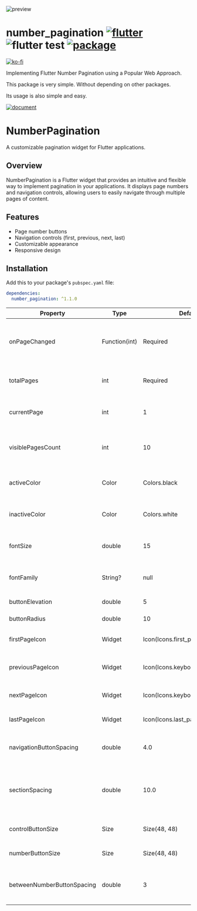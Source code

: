 
![preview](https://github.com/xpwmaosldk/number_pagination/assets/13146337/aed48430-96de-43ec-8864-dc75cae9a197)

# number_pagination [![flutter](https://img.shields.io/badge/Flutter-027DFD)](https://flutter.dev/) ![flutter test](https://github.com/xpwmaosldk/number_pagination/actions/workflows/flutter_test.yml/badge.svg) [![package](https://img.shields.io/badge/pub.dev-number__pagenation-0553B1)](https://pub.dev/packages/number_pagination) 

[![ko-fi](https://ko-fi.com/img/githubbutton_sm.svg)](https://ko-fi.com/Q5Q8BWZF)

Implementing Flutter Number Pagination using a Popular Web Approach.

This package is very simple. Without depending on other packages.

Its usage is also simple and easy.

[![document](https://img.shields.io/badge/Document-F25D50)](https://pub.dev/documentation/number_pagination/latest/number_pagination/NumberPagination-class.html)
# NumberPagination

A customizable pagination widget for Flutter applications.

## Overview

NumberPagination is a Flutter widget that provides an intuitive and flexible way to implement pagination in your applications. It displays page numbers and navigation controls, allowing users to easily navigate through multiple pages of content.

## Features

- Page number buttons
- Navigation controls (first, previous, next, last)
- Customizable appearance
- Responsive design

## Installation

Add this to your package's `pubspec.yaml` file:

```yaml
dependencies:
  number_pagination: ^1.1.0
```

| Property                   | Type          | Default                          | Description                                                 |
| -------------------------- | ------------- | -------------------------------- | ----------------------------------------------------------- |
| onPageChanged              | Function(int) | Required                         | Callback function triggered when the page changes.          |
| totalPages                 | int           | Required                         | Total number of pages available.                            |
| currentPage                | int           | 1                                | Currently displayed page number.                            |
| visiblePagesCount          | int           | 10                               | Number of page buttons to display at once.                  |
| activeColor                | Color         | Colors.black                     | Color of the active page number and icons.                  |
| inactiveColor              | Color         | Colors.white                     | Background color for the inactive buttons.                  |
| fontSize                   | double        | 15                               | Font size for the page numbers.                             |
| fontFamily                 | String?       | null                             | Font family for the page numbers.                           |
| buttonElevation            | double        | 5                                | Elevation of the buttons.                                   |
| buttonRadius               | double        | 10                               | Radius of the buttons.                                      |
| firstPageIcon              | Widget        | Icon(Icons.first_page)           | Icon for the "first page" button.                           |
| previousPageIcon           | Widget        | Icon(Icons.keyboard_arrow_left)  | Icon for the "previous page" button.                        |
| nextPageIcon               | Widget        | Icon(Icons.keyboard_arrow_right) | Icon for the "next page" button.                            |
| lastPageIcon               | Widget        | Icon(Icons.last_page)            | Icon for the "last page" button.                            |
| navigationButtonSpacing    | double        | 4.0                              | Spacing between navigation buttons.                         |
| sectionSpacing             | double        | 10.0                             | Spacing between navigation buttons and page number buttons. |
| controlButtonSize          | Size          | Size(48, 48)                     | Size of the control buttons.                                |
| numberButtonSize           | Size          | Size(48, 48)                     | Size of the number buttons.                                 |
| betweenNumberButtonSpacing | double        | 3                                | Spacing between individual number buttons.                  |